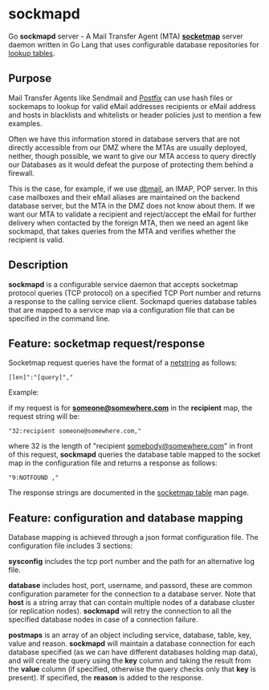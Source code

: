 # sockmapd

Go **sockmapd** server - A Mail Transfer Agent (MTA) [**socketmap**](http://www.postfix.org/socketmap_table.5.html) 
server daemon written in Go Lang that uses configurable database repositories for [lookup tables](http://www.postfix.org/DATABASE_README.html).

## Purpose
Mail Transfer Agents like Sendmail and [Postfix](http://www.postfix.org) can use hash files or sockemaps to lookup
for valid eMail addresses recipients or eMail address and hosts in blacklists and whitelists or header policies just to 
mention a few examples.

Often we have this information stored in database servers that are not directly accessible from our DMZ where the MTAs
are usually deployed, neither, though possible, we want to give our MTA access to query directly our Databases as it
would defeat the purpose of protecting them behind a firewall.

This is the case, for example, if we use [dbmail](https://github.com/dbmail/dbmail), an IMAP, POP server. In this case
mailboxes and their eMail aliases are maintained on the backend database server, but the MTA in the DMZ does not know
about them. If we want our MTA to validate a recipient and reject/accept the eMail for further delivery when contacted
by the foreign MTA, then we need an agent like sockmapd, that takes queries from the MTA and verifies whether the
recipient is valid.

## Description 
**sockmapd** is a configurable service daemon that accepts socketmap protocol queries (TCP protocol) on a specified
TCP Port number and returns a response to the calling service client. Sockmapd queries database tables that are mapped
to a service map via a configuration file that can be specified in the command line.

## Feature: socketmap request/response
Socketmap request queries have the format of a [netstring](http://cr.yp.to/proto/netstrings.txt) as follows:

    [len]":"[query]","
    
Example: 

if my request is for **someone@somewhere.com** in the **recipient** map, the request string will be:

    "32:recipient someone@somewhere.com,"
    
where 32 is the length of "recipient somebody@somewhere.com"
in front of this request, **sockmapd** queries the database table mapped to the socket map in the configuration file
and returns a response as follows:

    "9:NOTFOUND ,"

The response strings are documented in the [socketmap table](http://www.postfix.org/socketmap_table.5.html) man page.

## Feature: configuration and database mapping
Database mapping is achieved through a json format configuration file. The configuration file includes 3 sections:

**sysconfig** includes the tcp port number and the path for an alternative log file.

**database** includes host, port, username, and passord, these are common configuration parameter for the connection
to a database server. Note that **host** is a string array that can contain multiple nodes of a database cluster 
(or replication nodes). **sockmapd** will retry the connection to all the specified database nodes in case of a
connection failure.

**postmaps** is an array of an object including service, database, table, key, value and reason. **sockmapd** will
maintain a database connection for each database specified (as we can have different databases holding map data), and
will create the query using the **key** column and taking the result from the **value** column (if specified, otherwise
the query checks only that **key** is present). If specified, the **reason** is added to the response.


